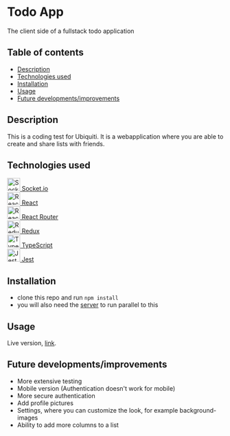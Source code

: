 # Todo App
The client side of a fullstack todo application
## Table of contents
* [Description](#description)
* [Technologies used](#technologies-used)
* [Installation](#installation)
* [Usage](#usage)
* [Future developments/improvements](#future-developments/improvements)

## Description
This is a coding test for Ubiquiti. It is a webapplication where you are able to create and share lists with friends.

## Technologies used
<a href="https://socket.io/" title="SocketIO"><img src="https://github.com/tomchen/stack-icons/blob/master/logos/socket.io.svg" alt="SocketIO" width="30px" height="30px"></img> Socket.io</a>  
<a href="https://reactjs.org/" title="React"><img src="https://github.com/tomchen/stack-icons/blob/master/logos/react.svg" alt="React" width="30px" height="30px"></img> React</a>  
<a href="https://reactrouter.com/" title="ReactRouter"><img src="https://github.com/tomchen/stack-icons/blob/master/logos/react-router.svg" alt="ReactRouter" width="30px" height="30px"></img> React Router</a>  
<a href="https://redux.js.org/" title="Redux"><img src="https://github.com/tomchen/stack-icons/blob/master/logos/redux.svg" alt="Redux" width="30px" height="30px"></img> Redux</a>  
<a href="https://www.typescriptlang.org/" title="TypeScript"><img src="https://github.com/tomchen/stack-icons/blob/master/logos/typescript-icon.svg" alt="TypeScript" width="30px" height="30px"></img> TypeScript</a>  
<a href="https://jestjs.io/" title="Jest"><img src="https://github.com/tomchen/stack-icons/blob/master/logos/jest.svg" alt="Jest" width="30px" height="30px"></img> Jest</a>  


## Installation
* clone this repo and run `npm install`
* you will also need the [server](https://github.com/MansJackson/todo-adv.server) to run parallel to this

## Usage
Live version, [link](https://mj-todo-client.herokuapp.com/).

## Future developments/improvements
* More extensive testing
* Mobile version (Authentication doesn't work for mobile)
* More secure authentication
* Add profile pictures
* Settings, where you can customize the look, for example background-images
* Ability to add more columns to a list
